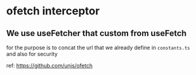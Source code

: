 # ofetch interceptor

## We use useFetcher that custom from useFetch

for the purpose is to concat the url that we already define in `constants.ts`
and also for security

ref: <https://github.com/unjs/ofetch>
